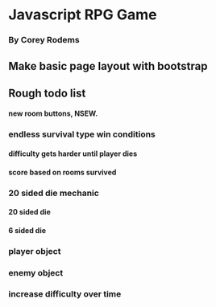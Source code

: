 # Javascript RPG Game
### By Corey Rodems

## Make basic page layout with bootstrap

## Rough todo list

#### new room buttons, NSEW.

### endless survival type win conditions
#### difficulty gets harder until player dies
#### score based on rooms survived

### 20 sided die mechanic
#### 20 sided die
#### 6 sided die

### player object

### enemy object

### increase difficulty over time